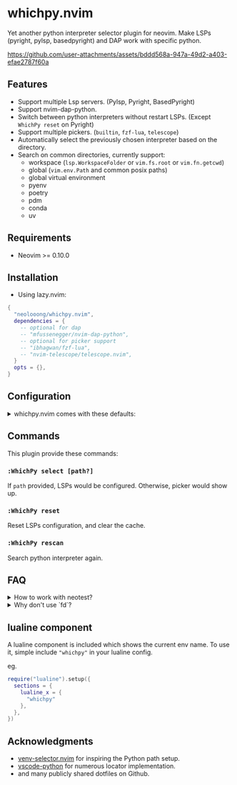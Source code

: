 # whichpy.nvim

Yet another python interpreter selector plugin for neovim. Make LSPs (pyright, pylsp, basedpyright) and DAP work with specific python.


https://github.com/user-attachments/assets/bddd568a-947a-49d2-a403-efae2787f60a


## Features

- Support multiple Lsp servers. (Pylsp, Pyright, BasedPyright)
- Support nvim-dap-python.
- Switch between python interpreters without restart LSPs. (Except `WhichPy reset` on Pyright)
- Support multiple pickers. (`builtin`, `fzf-lua`, `telescope`)
- Automatically select the previously chosen interpreter based on the directory.
- Search on common directories, currently support:
  - workspace (`lsp.WorkspaceFolder` or `vim.fs.root` or `vim.fn.getcwd`)
  - global (`vim.env.Path` and common posix paths)
  - global virtual environment
  - pyenv
  - poetry
  - pdm
  - conda
  - uv

## Requirements

- Neovim >= 0.10.0

## Installation

- Using lazy.nvim:

```lua
{
  "neolooong/whichpy.nvim",
  dependencies = {
    -- optional for dap
    -- "mfussenegger/nvim-dap-python",
    -- optional for picker support
    -- "ibhagwan/fzf-lua",
    -- "nvim-telescope/telescope.nvim",
  }
  opts = {},
}
```

## Configuration

<details>
  <summary>whichpy.nvim comes with these defaults:</summary>

  ```lua
  {
    cache_dir = vim.fn.stdpath("cache") .. "/whichpy.nvim",
    update_path_env = false,  -- Whether to modify $PATH when switching interpreters.
    set_env_on_startup = false,  -- Whether to select a previous env for pwd on startup.
    after_handle_select = nil,  -- Equivalent to venv-selector.nvim's on_venv_activate_callback()
    -- after_handle_select = function(selected) vim.print(selected) end,
    picker = {
      name = "builtin",  -- must be one of ("builtin", "fzf-lua", "telescope")
      -- You can customize the picker as follows. For available options, refer to the respective documentation.
      -- ["fzf-lua"] = {
      --   prompt="fzf-lua",
      -- },
      -- telescope = {
      --   prompt_title="telescope",
      -- },
      -- builtin = {
      --   prompt="vim.ui.select",
      -- },
    },
    locator = {
      -- You can disable locator like this
      -- locator_name = { enable = false },
      workspace = {
        display_name = "Workspace",
        search_pattern = ".*env.*", -- `:help lua-patterns`
        depth = 2,
        ignore_dirs = {
          ".git",
          ".mypy_cache",
          ".pytest_cache",
          ".ruff_cache",
          "__pycache__",
          "__pypackages__",
        },
      },
      global = {
        display_name = "Global",
      },
      global_virtual_environment = {
        display_name = "Global Virtual Environment",
        dirs = {
          -- accept following structure
          -- path
          -- { path, vim.uv.os_uname().sysname }
          "~/envs",
          "~/.direnv",
          "~/.venvs",
          "~/.virtualenvs",
          "~/.local/share/virtualenvs",
          { "~/Envs", "Windows_NT" },  -- only search on Windows
          vim.env.WORKON_HOME,
        }
      },
      pyenv = {
        display_name = "Pyenv",
        venv_only = true,
      },
      poetry = {
        display_name = "Poetry",
      },
      pdm = {
        display_name = "PDM",
      },
      conda = {
        display_name = "Conda",
      },
      -- uv = {  -- disabled by default
      --   display_name = "uv",
      -- },
    },
    lsp = {
      pylsp = require("whichpy.lsp.handlers.pylsp").new(),
      pyright = require("whichpy.lsp.handlers.pyright").new(),
      basedpyright = require("whichpy.lsp.handlers.pyright").new(),
    },
  }
  ```
</details>

## Commands

This plugin provide these commands:

### `:WhichPy select [path?]`

  If `path` provided, LSPs would be configured. Otherwise, picker would show up.

### `:WhichPy reset`

  Reset LSPs configuration, and clear the cache.

### `:WhichPy rescan`

  Search python interpreter again.

## FAQ

<details>
  <summary>How to work with neotest?</summary>

  ```lua
  {
    "nvim-neotest/neotest",
    dependencies = {
      "nvim-neotest/nvim-nio",
      "nvim-neotest/neotest-python",
    },
    config = function()
      local python_adapter = require("neotest-python")({
        python = function()
          local whichpy_python = require("whichpy.envs").current_selected()
          if whichpy_python then
            return whichpy_python
          end
          return require("neotest-python.base").get_python_command
        end,
      })
      require("neotest").setup({
        adapters = { python_adapter },
      })
    end,
  }
  ```
</details>

<details>
  <summary>Why don't use `fd`?</summary>

  1. I'm not familiar with `fd`. (main reason)
  2. I only want to search a specific directory. `vim.uv.fs_stat` is fast enough for me.

  Once I'm become more familiar with `fd` and have free time. I'll try.
</details>

## lualine component

A lualine component is included which shows the current env name.  To use it, simple include `"whichpy"` in
your lualine config.

eg.

```lua
require("lualine").setup({
  sections = {
    lualine_x = {
      "whichpy"
    },
  },
})
```

## Acknowledgments

- [venv-selector.nvim](https://github.com/linux-cultist/venv-selector.nvim) for inspiring the Python path setup.
- [vscode-python](https://github.com/microsoft/vscode-python) for numerous locator implementation.
- and many publicly shared dotfiles on Github.
